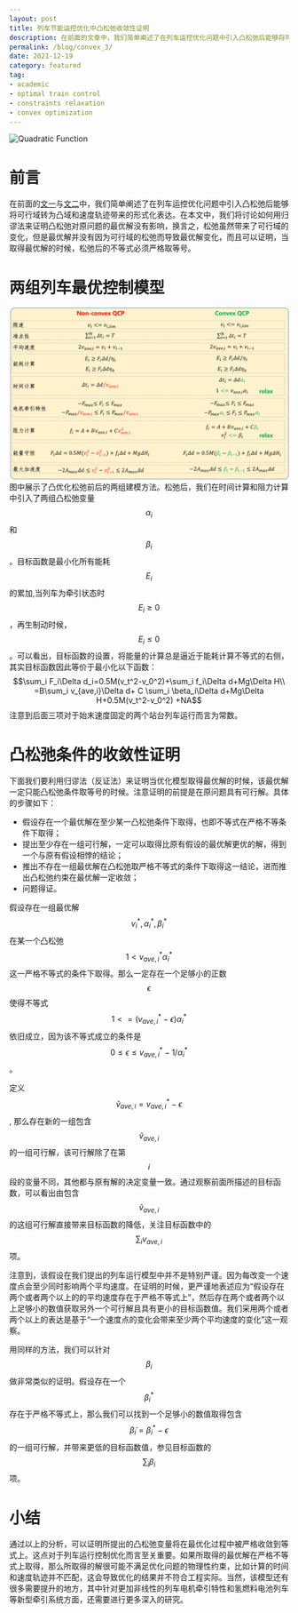 ```yaml
---
layout: post
title: 列车节能运控优化中凸松弛收敛性证明
description: 在前面的文章中，我们简单阐述了在列车运控优化问题中引入凸松弛后能够将可行域转为凸域和速度轨迹带来的形式化表达。在本文中，我们将讨论如何用归谬法来证明凸松弛对原问题的最优解没有影响，换言之，松弛虽然带来了可行域的变化，但是最优解并没有因为可行域的松弛而导致最优解变化，而且可以证明，当取得最优解的时候，松弛后的不等式必须严格取等号。
permalink: /blog/convex_3/
date: 2021-12-19
category: featured
tag:
- academic
- optimal train control
- constraints relaxation
- convex optimization
---
```


![Quadratic Function](/images/blog/relaxation_cvx_v2 "Convex Relaxation")
# 前言
在前面的[文一](http://lushaofeng.github.io/blog/convex_1)与[文二](http://lushaofeng.github.io/blog/convex_2)中，我们简单阐述了在列车运控优化问题中引入凸松弛后能够将可行域转为凸域和速度轨迹带来的形式化表达。在本文中，我们将讨论如何用归谬法来证明凸松弛对原问题的最优解没有影响，换言之，松弛虽然带来了可行域的变化，但是最优解并没有因为可行域的松弛而导致最优解变化，而且可以证明，当取得最优解的时候，松弛后的不等式必须严格取等号。

# 两组列车最优控制模型
![Optimal Train Control Based on Convexification](/images/blog/convexification.png "Optimal Train Control Based on Convexification")
图中展示了凸优化松弛前后的两组建模方法。松弛后，我们在时间计算和阻力计算中引入了两组凸松弛变量$$\alpha_i$$和$$\beta_i$$。目标函数是最小化所有能耗$$E_i$$的累加,当列车为牵引状态时$$E_i\geq0$$，再生制动时候，$$E_i\leq0$$。可以看出，目标函数的设置，将能量的计算总是逼近于能耗计算不等式的右侧，其实目标函数因此等价于最小化以下函数：
$$\sum_i F_i\Delta d_i=0.5M(v_t^2-v_0^2)+\sum_i f_i\Delta d+Mg\Delta H\\
=B\sum_i v_{ave,i}\Delta d+ C \sum_i \beta_i\Delta d+Mg\Delta H+0.5M(v_t^2-v_0^2) +NA$$
注意到后面三项对于始末速度固定的两个站台列车运行而言为常数。

# 凸松弛条件的收敛性证明
下面我们要利用归谬法（反证法）来证明当优化模型取得最优解的时候，该最优解一定只能凸松弛条件取等号的时候。注意证明的前提是在原问题具有可行解。具体的步骤如下：
* 假设存在一个最优解在至少某一凸松弛条件下取得，也即不等式在严格不等条件下取得；
* 提出至少存在一组可行解，一定可以取得比原有假设的最优解更优的解，得到一个与原有假设相悖的结论；
* 推出不存在一组最优解在凸松弛取严格不等式的条件下取得这一结论，进而推出凸松弛约束在最优解一定收敛；
* 问题得证。

假设存在一组最优解$$v^*_i, \alpha_i^*, \beta_i^*$$在某一个凸松弛 $$1<v_{ave,i}^*\alpha^*_i$$这一严格不等式的条件下取得。那么一定存在一个足够小的正数 $$\epsilon$$使得不等式 $$1<=(v_{ave,i}^*-\epsilon)\alpha^*_i$$依旧成立，因为该不等式成立的条件是$$0\leq \epsilon\leq v_{ave,i}^*-1/\alpha^*_i $$。

定义$$\tilde{v}_{ave,i}=v_{ave,i}^*-\epsilon$$, 那么存在新的一组包含$$\tilde{v}_{ave,i}$$的一组可行解，该可行解除了在第$$i$$段的变量不同，其他都与原有解的决定变量一致。通过观察前面所描述的目标函数，可以看出由包含$$\tilde{v}_{ave,i}$$的这组可行解直接带来目标函数的降低，关注目标函数中的$$\sum_i v_{ave,i}$$项。

注意到，该假设在我们提出的列车运行模型中并不是特别严谨。因为每改变一个速度点会至少同时影响两个平均速度。在证明的时候，更严谨地表述应为“假设存在两个或者两个以上的的平均速度存在于严格不等式上”，然后存在两个或者两个以上足够小的数值获取另外一个可行解且具有更小的目标函数值。我们采用两个或者两个以上的表达是基于“一个速度点的变化会带来至少两个平均速度的变化”这一观察。

用同样的方法，我们可以针对$$\beta_i$$做非常类似的证明。假设存在一个$$\beta_i^*$$存在于严格不等式上，那么我们可以找到一个足够小的数值取得包含$$\tilde{\beta}_i=\beta_i^*-\epsilon$$的一组可行解，并带来更低的目标函数值，参见目标函数的$$\sum_i \beta_i$$项。

# 小结
通过以上的分析，可以证明所提出的凸松弛变量将在最优化过程中被严格收敛到等式上。这点对于列车运行控制优化而言至关重要。如果所取得的最优解在严格不等式上取得，那么所取得的解很可能不满足优化问题的物理性约束，比如计算的时间和速度轨迹并不匹配，这会导致优化的结果并不符合工程实际。当然，该模型还有很多需要提升的地方，其中针对更加非线性的列车电机牵引特性和氢燃料电池列车等新型牵引系统方面，还需要进行更多深入的研究。
